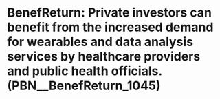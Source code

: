 # BenefReturn: __Private investors can benefit from the increased demand for wearables and data analysis services by healthcare providers and public health officials.__ (PBN__BenefReturn_1045)

